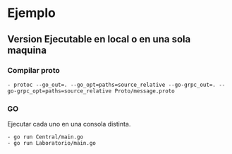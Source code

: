 # Ejemplo

## Version Ejecutable en local o en una sola maquina

### Compilar proto
    - protoc --go_out=. --go_opt=paths=source_relative --go-grpc_out=. --go-grpc_opt=paths=source_relative Proto/message.proto

### GO

Ejecutar cada uno en una consola distinta.

    - go run Central/main.go
    - go run Laboratorio/main.go
